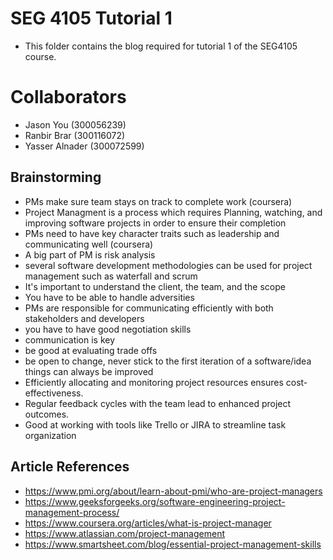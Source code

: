 # SEG 4105 Tutorial 1
- This folder contains the blog required for tutorial 1 of the SEG4105 course.
# Collaborators
- Jason You (300056239)
- Ranbir Brar (300116072)
- Yasser Alnader (300072599)

## Brainstorming
- PMs make sure team stays on track to complete work (coursera)
- Project Managment is a process which requires Planning, watching, and improving software projects in order to ensure their completion
- PMs need to have key character traits such as leadership and communicating well (coursera)
- A big part of PM is risk analysis
- several software development methodologies can be used for project management such as waterfall and scrum
- It's important to understand the client, the team, and the scope
- You have to be able to handle adversities
- PMs are responsible for communicating efficiently with both stakeholders and developers
- you have to have good negotiation skills
- communication is key
- be good at evaluating trade offs
- be open to change, never stick to the first iteration of a software/idea things can always be improved
- Efficiently allocating and monitoring project resources ensures cost-effectiveness.
- Regular feedback cycles with the team lead to enhanced project outcomes.
- Good at working with tools like Trello or JIRA to streamline task organization

## Article References
- https://www.pmi.org/about/learn-about-pmi/who-are-project-managers
- https://www.geeksforgeeks.org/software-engineering-project-management-process/
- https://www.coursera.org/articles/what-is-project-manager
- https://www.atlassian.com/project-management
- https://www.smartsheet.com/blog/essential-project-management-skills
